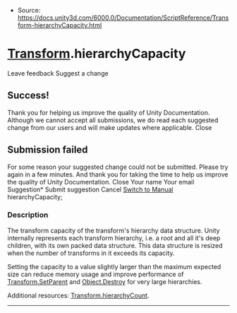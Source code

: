 * Source: https://docs.unity3d.com/6000.0/Documentation/ScriptReference/Transform-hierarchyCapacity.html

#  [Transform](https://docs.unity3d.com/6000.0/Documentation/ScriptReference/Transform.html).hierarchyCapacity
Leave feedback
Suggest a change
## Success!
Thank you for helping us improve the quality of Unity Documentation. Although we cannot accept all submissions, we do read each suggested change from our users and will make updates where applicable.
Close
## Submission failed
For some reason your suggested change could not be submitted. Please <a>try again</a> in a few minutes. And thank you for taking the time to help us improve the quality of Unity Documentation.
Close
Your name Your email Suggestion* Submit suggestion
Cancel
[Switch to Manual](https://docs.unity3d.com/6000.0/Documentation/Manual/class-Transform.html "Go to Transform Component in the Manual")
hierarchyCapacity; 
### Description
The transform capacity of the transform's hierarchy data structure.
Unity internally represents each transform hierarchy, i.e. a root and all it's deep children, with its own packed data structure. This data structure is resized when the number of transforms in it exceeds its capacity.  
  
Setting the capacity to a value slightly larger than the maximum expected size can reduce memory usage and improve performance of [Transform.SetParent](https://docs.unity3d.com/6000.0/Documentation/ScriptReference/Transform.SetParent.html) and [Object.Destroy](https://docs.unity3d.com/6000.0/Documentation/ScriptReference/Object.Destroy.html) for very large hierarchies.  
  
Additional resources: [Transform.hierarchyCount](https://docs.unity3d.com/6000.0/Documentation/ScriptReference/Transform-hierarchyCount.html).
* * *
